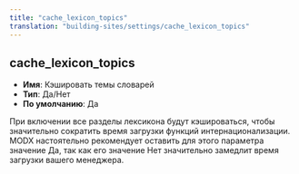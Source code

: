 ```yaml
---
title: "cache_lexicon_topics"
translation: "building-sites/settings/cache_lexicon_topics"
---
```


## cache_lexicon_topics

-   **Имя**: Кэшировать темы словарей
-   **Тип**: Да/Нет
-   **По умолчанию**: Да

При включении все разделы лексикона будут кэшироваться, чтобы значительно сократить время загрузки функций интернационализации. MODX настоятельно рекомендует оставить для этого параметра значение Да, так как его значение Нет значительно замедлит время загрузки вашего менеджера.
